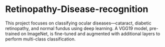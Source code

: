 # Retinopathy-Disease-recognition
This project focuses on classifying ocular diseases—cataract, diabetic retinopathy, and normal fundus using deep learning. A VGG19 model, pre-trained on ImageNet, is fine-tuned and augmented with additional layers to perform multi-class classification.
